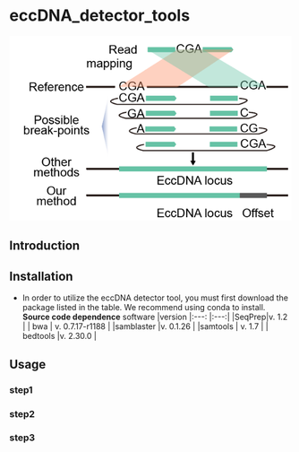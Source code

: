 # eccDNA_detector_tools  
![advantage of this method](image/advantage.png)
## Introduction  
## Installation  
- In order to utilize the eccDNA detector tool, you must first download the package listed in the table. We recommend using conda to install.  
**Source code dependence**
software  |version
|:---:  |:---:|
|SeqPrep|v. 1.2  |
| bwa | v. 0.7.17-r1188 |
|samblaster  |v. 0.1.26  |
|samtools  | v. 1.7 |
| bedtools |v. 2.30.0  |
## Usage  
### step1  
### step2  
### step3
